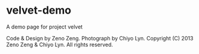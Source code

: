 velvet-demo
===========

A demo page for project velvet

Code & Design by Zeno Zeng. Photograph by Chiyo Lyn.
Copyright (C) 2013 Zeno Zeng & Chiyo Lyn. All rights reserved.


